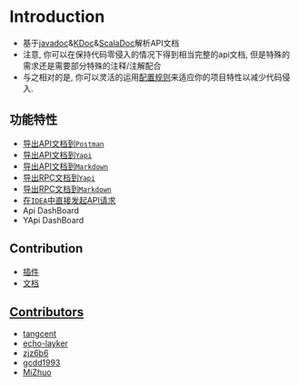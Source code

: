 # Introduction

- 基于[javadoc](./docs.md#Javadoc)&[KDoc](./docs.md#KDoc)&[ScalaDoc](./docs.md#ScalaDoc)解析API文档
- 注意, 你可以在保持代码零侵入的情况下得到相当完整的api文档, 但是特殊的需求还是需要部分特殊的注释/注解配合
- 与之相对的是, 你可以灵活的运用[配置规则](/setting/index.html)来适应你的项目特性以减少代码侵入.


## 功能特性
- [导出API文档到`Postman`](export2postman.md)
- [导出API文档到`Yapi`](export2yapi.md)
- [导出API文档到`Markdown`](export2markdown.md)
- [导出RPC文档到`Yapi`](export_rpc.md)
- [导出RPC文档到`Markdown`](export_rpc.md)
- [在`IDEA`中直接发起API请求](call.md)
- Api DashBoard
- YApi DashBoard

## Contribution

- [插件](https://github.com/tangcent/easy-yapi)
- [文档](https://github.com/easyyapi/easyyapi.github.io/tree/dev)

## [Contributors](https://github.com/tangcent/easy-yapi/graphs/contributors)

- [tangcent](https://github.com/tangcent)
- [echo-layker](https://github.com/echo-layker)
- [zjz6b6](https://github.com/zjz6b6)
- [gcdd1993](https://github.com/gcdd1993)
- [MiZhuo](https://github.com/MiZhuo)